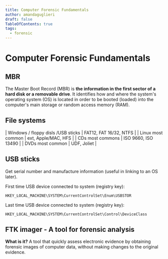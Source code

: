```yaml
---
title: Computer Forensic Fundamentals
author: amandaguglieri
draft: false
TableOfContents: true
tags:
  - forensic
---
```


# Computer Forensic Fundamentals

## MBR

The Master Boot Record (MBR) is **the information in the first sector of a hard disk or a removable drive**. It identifies how and where the system's operating system (OS) is located in order to be booted (loaded) into the computer's main storage or random access memory (RAM).

##  File systems

| Windows / floppy disls /USB sticks | FAT12, FAT 16/32, NTFS | 
| Linux most common | ext, Apple/MAC, HFS |
| CDs  most commons | ISO 9660, ISO 13490 | 
| DVDs most common | UDF, Joliet | 


## USB sticks

Get serial number and manufacture information (useful in linking to an OS later).

First time USB device connected to system (registry key): 

```
HKEY_LOCAL_MACHINE\SYSTEM\CurrentControlSet\Enum\USBSTOR
```

Last time USB device connected to system (registry key): 

```
HKEY_LOCAL_MACHINE\SYSTEM\CurrentControlSet\Control\DeviceClass
```


## FTK imager - A tool for forensic analysis

**What is it?** A tool that quickly assess electronic evidence by obtaining forensic images of computer data, without making changes to the original evidence.

